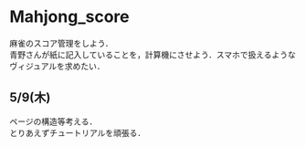 # Mahjong_score
麻雀のスコア管理をしよう．  
青野さんが紙に記入していることを，計算機にさせよう．スマホで扱えるようなヴィジュアルを求めたい．  

## 5/9(木)  
ページの構造等考える．  
とりあえずチュートリアルを頑張る．
